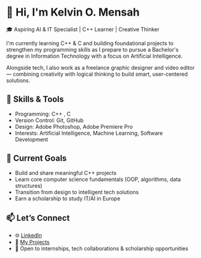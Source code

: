# 👋 Hi, I'm Kelvin O. Mensah

🎓 Aspiring AI & IT Specialist | C++ Learner | Creative Thinker

I'm currently learning C++ & C and building foundational projects to strengthen my programming skills as I prepare to pursue a Bachelor's degree in Information Technology with a focus on Artificial Intelligence.

Alongside tech, I also work as a freelance graphic designer and video editor — combining creativity with logical thinking to build smart, user-centered solutions.

## 🔧 Skills & Tools
- Programming: C++ , C
- Version Control: Git, GitHub
- Design: Adobe Photoshop, Adobe Premiere Pro
- Interests: Artificial Intelligence, Machine Learning, Software Development

## 🚀 Current Goals
- Build and share meaningful C++ projects
- Learn core computer science fundamentals (OOP, algorithms, data structures)
- Transition from design to intelligent tech solutions
- Earn a scholarship to study IT/AI in Europe

## 📫 Let’s Connect
- 🌐 [LinkedIn](https://www.linkedin.com/in/kelvinomensah)
- 🧠 [My Projects](https://github.com/KelvinOMensah)  
- 📩 Open to internships, tech collaborations & scholarship opportunities

